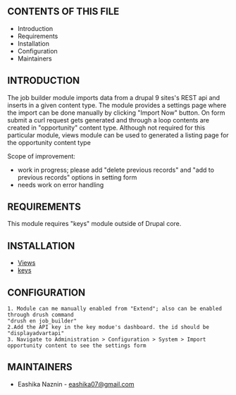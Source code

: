 CONTENTS OF THIS FILE
---------------------

 * Introduction
 * Requirements
 * Installation
 * Configuration
 * Maintainers


INTRODUCTION
------------
The job builder module imports data from a drupal 9 sites's REST api and inserts in a given content type. 
The module provides a settings page where the import can be done manually by clicking "Import Now" button.
On form submit a curl request gets generated and through a loop contents are created in "opportunity" content type.
Although not required for this particular module, views module can be used to generated a listing page for the opportunity content type

Scope of improvement:
 * work in progress; please add "delete previous records" and "add to previous records" options in setting form
 * needs work on error handling

REQUIREMENTS
------------

This module requires "keys" module outside of Drupal core.


INSTALLATION
------------
* [Views](https://www.drupal.org/project/views)
* [keys](https://www.drupal.org/project/key)



CONFIGURATION
-------------

    1. Module can me manually enabled from "Extend"; also can be enabled through drush command
	"drush en job_builder"
    2.Add the API key in the key modue's dashboard. the id should be "displayadvartapi"
    3. Navigate to Administration > Configuration > System > Import opportunity content to see the settings form


MAINTAINERS
-----------

 * Eashika Naznin - eashika07@gmail.com

